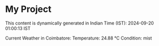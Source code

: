 # My Project

This content is dynamically generated in Indian Time (IST): 2024-09-20 01:00:13 IST


Current Weather in Coimbatore:
Temperature: 24.88 °C
Condition: mist
